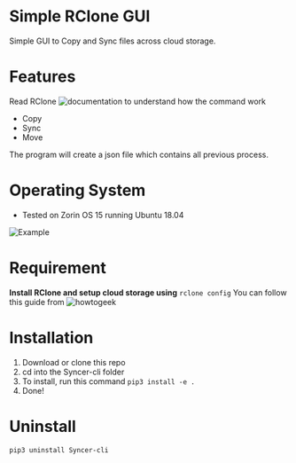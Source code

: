 # Simple RClone GUI

Simple GUI to Copy and Sync files across cloud storage. 

# Features
Read RClone ![documentation](https://rclone.org/#what) to understand how the command work 
- Copy
- Sync
- Move

The program will create a json file which contains all previous process.


# Operating System
 - Tested on Zorin OS 15 running Ubuntu 18.04

![Example](https://github.com/devennn/Syncer-cli/blob/master/assets/Peek%202020-06-18%2019-32.gif)

# Requirement 
__Install RClone and setup cloud storage using__ ```rclone config``` You can follow this guide from ![howtogeek](https://www.howtogeek.com/451262/how-to-use-rclone-to-back-up-to-google-drive-on-linux/)
 
# Installation
1. Download or clone this repo
2. cd into the Syncer-cli folder
3. To install, run this command ```pip3 install -e .```
4. Done!

# Uninstall
```
pip3 uninstall Syncer-cli
```
